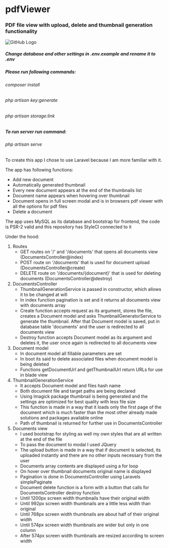 # pdfViewer
### PDF file view with upload, delete and thumbnail generation functionality

![GitHub Logo](usage.gif)

##### Change database and other settings in .env.example and rename it to .env
##### Please run following commands:
###### composer install
###### php artisan key:generate
###### php artisan storage:link
##### To run server run command:
###### php artisan serve
  
To create this app I chose to use Laravel because I am more familiar with it.
  
The app has following functions:

* Add new document
* Automatically generated thumbnail
* Every new document appears at the end of the thumbnails list
* Document name appears when hovering over thumbnail
* Document opens in full screen modal and is in browsers pdf viewer with all the options for pdf files
* Delete a document

The app uses MySQL as its database and bootstrap for frontend, the code is PSR-2 valid
and this repository has StyleCI connected to it
  
Under the hood:

1. Routes
    * GET routes on '/' and '/documents' that opens all documents view (DocumentsController@index)
    * POST route on '/documents' that is used for document upload (DocumentsController@create)
    * DELETE route on '/documents/{document}' that is used for deleting documents (DocumentsController@destroy)
1. DocumentsController
    * ThumbnailGenerationService is passed in constructor, which allows it to be changed at will
    * In index function pagination is set and it returns all documents view with documents array
    * Create function accepts request as its argument, stores the file, creates a Document model
       and asks ThumbnailGeneratorService to generate the thumbnail. After that Document model is
       saved, put in database table 'documents' and the user is redirected to all documents
       view
    * Destroy function accepts Document model as its argument and deletes it, the user once again is
       redirected to all documents view
1. Document model
    * In document model all fillable parameters are set
    * In boot its said to delete associated files when document model is being deleted
    * Functions getDocumentUrl and getThumbnailUrl return URLs for use in blade view
1. ThumbnailGenerationService
    * It accepts Document model and files hash name
    * Both document file and target paths are being declared
    * Using Imagick package thumbnail is being generated and the settings are optimized for best quality
       with less file size
    * This function is made in a way that it loads only the first page of the document which is much faster
       than the most other already made solutions and packages available online
    * Path of thumbnail is returned for further use in DocumentsController
1. Documents view
    * I used bootstrap for styling as well my own styles that are all written at the end of the file
    * To pass the document to modal I used JQuery
    * The upload button is made in a way that if document is selected, its uploaded instantly and there
       are no other inputs necessary from the user
    * Documents array contents are displayed using a for loop
    * On hover over thumbnail documents original name is displayed
    * Pagination is done in DocumentsController using Laravels simplePaginate
    * Document delete function is a form with a button that calls for DocumentsController destroy function
    * Until 1200px screen width thumbnails have their original width
    * Until 992px screen width thumbnails are a little less width than original
    * Until 768px screen width thumbnails are about half of their original width
    * Until 574px screen width thumbnails are wider but only in one column
    * After 574px screen width thumbnails are resized according to screen width
    
